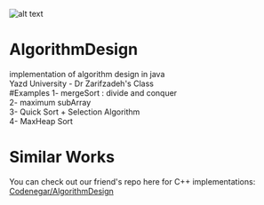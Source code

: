![alt text](https://raw.githubusercontent.com/AmirhosseinAzimyzadeh/AlgorithmDesign/Picture/Header.jpg)
# AlgorithmDesign
implementation of algorithm design in java <br>
Yazd University - Dr Zarifzadeh's Class <br>
#Examples
1- mergeSort : divide and conquer <br>
2- maximum subArray <br>
3- Quick Sort + Selection Algorithm <br>
4- MaxHeap Sort <br>
# Similar Works 
You can check out our friend's repo here for C++ implementations:<br>
<a href = "https://github.com/Codenegaar/AlgorithmDesignExamples/">Codenegar/AlgorithmDesign</a>
